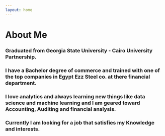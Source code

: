 ```yaml
---
layout: home 
---
```


# **About Me**

### **Graduated from Georgia State University - Cairo University Partnership.**

### **I have a Bachelor degree of commerce and trained with one of the top companies in Egypt Ezz Steel co. at there financial department.**

### **I love analytics and always learning new things like data science and machine learning and I am geared toward Accounting, Auditing and financial analysis.**

### **Currently I am looking for a job that satisfies my Knowledge and interests.**
